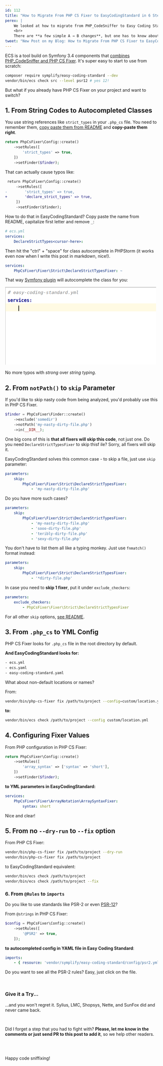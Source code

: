 ```yaml
---
id: 112
title: "How to Migrate From PHP CS Fixer to EasyCodingStandard in 6 Steps"
perex: |
    We looked at how to migrate from PHP_CodeSniffer to Easy Coding Standard on Monday. But what if your weapon of choice is PHP CS Fixer and you'd to run also some sniffs?
    <br>
    There are **a few simple A → B changes**, but one has to know about them or will get stuck. Let's learn about them.
tweet: "New Post on my Blog: How to Migrate From PHP CS Fixer to EasyCodingStandard in 6 Steps #ecs #codingstandard #ci"
---
```


ECS is a tool build on Symfony 3.4 components that [combines PHP_CodeSniffer and PHP CS Fixer](/blog/2017/05/03/combine-power-of-php-code-sniffer-and-php-cs-fixer-in-3-lines/). It's super easy to start to use from scratch:

```bash
composer require symplify/easy-coding-standard --dev
vendor/bin/ecs check src --level psr12 # yes 12!
```

But what if you already have PHP CS Fixer on your project and want to switch?

## 1. From String Codes to Autocompleted Classes

You use string references like `strict_types` in your `.php_cs` file. You need to remember them, [copy paste them from README](https://github.com/friendsofphp/php-cs-fixer) and **copy-paste them right**.

```php
return PhpCsFixer\Config::create()
    ->setRules([
        'strict_types' => true,
    ])
    ->setFinder($finder);
```

That can actually cause typos like:

```diff
 return PhpCsFixer\Config::create()
     ->setRules([
-        'strict_types' => true,
+        'declare_strict_types' => true,
     ])
     ->setFinder($finder);
```

How to do that in EasyCodingStandard? Copy paste the name from README, capitalize first letter and remove `_`:

```yaml
# ecs.yml
services:
    DeclareStrictTypes<cursor-here>:
```

Then hit the "ctrl" + "space" for class autocomplete in PHPStorm (it works even now when I write this post in markdown, nice!).

```yaml
services:
    PhpCsFixer\Fixer\Strict\DeclareStrictTypesFixer: ~
```

That way [Symfony plugin](https://plugins.jetbrains.com/plugin/7219-symfony-plugin) will autocomplete the class for you:

<img src="https://github.com/Symplify/EasyCodingStandard/raw/master/docs/yaml-autocomplete.gif">

No more typos with *strong* over *string typing*.

## 2. From `notPath()` to `skip` Parameter

If you'd like to skip nasty code from being analyzed, you'd probably use this in PHP CS Fixer.

```php
$finder = PhpCsFixer\Finder::create()
    ->exclude('somedir')
    ->notPath('my-nasty-dirty-file.php')
    ->in(__DIR__);
```

One big cons of this is **that all fixers will skip this code**, not just one. Do you need `DeclareStrictTypesFixer` to skip thisf ile? Sorry, all fixers will skip it.

EasyCodingStandard solves this common case - to skip a file, just use `skip` parameter:

```yaml
parameters:
    skip:
        PhpCsFixer\Fixer\Strict\DeclareStrictTypesFixer:
            - 'my-nasty-dirty-file.php'
```

Do you have more such cases?

```yaml
parameters:
    skip:
        PhpCsFixer\Fixer\Strict\DeclareStrictTypesFixer:
            - 'my-nasty-dirty-file.php'
            - 'sooo-dirty-file.php'
            - 'teribly-dirty-file.php'
            - 'sexy-dirty-file.php'
```

You don't have to list them all like a typing monkey. Just use `fnmatch()` format instead:

```yaml
parameters:
    skip:
        PhpCsFixer\Fixer\Strict\DeclareStrictTypesFixer:
            - '*dirty-file.php'
```

In case you need to **skip 1 fixer**, put it under `exclude_checkers`:

```yaml
parameters:
    exclude_checkers:
        - PhpCsFixer\Fixer\Strict\DeclareStrictTypesFixer
```

For all other `skip` options, [see README](https://github.com/symplify/easyCodingStandard/#ignore-what-you-cant-fix).

## 3. From `.php_cs` to YML Config

PHP CS Fixer looks for `.php_cs` file in the root directory by default.

**And EasyCodingStandard looks for:**

```bash
- ecs.yml
- ecs.yaml
- easy-coding-standard.yaml
```

What about non-default locations or names?

From:

```bash
vendor/bin/php-cs-fixer fix /path/to/project --config=custom/location.yml --dry-run
```

**to:**

```bash
vendor/bin/ecs check /path/to/project --config custom/location.yml
```

## 4. Configuring Fixer Values

From PHP configuration in PHP CS Fixer:

```php
return PhpCsFixer\Config::create()
    ->setRules([
        'array_syntax' => ['syntax' => 'short'],
    ])
    ->setFinder($finder);
```

**to YML parameters in EasyCodingStandard:**

```yaml
services:
    PhpCsFixer\Fixer\ArrayNotation\ArraySyntaxFixer:
        syntax: short
```

Nice and clear!

## 5. From no `--dry-run` to `--fix` option

From PHP CS Fixer:

```bash
vendor/bin/php-cs-fixer fix /path/to/project --dry-run
vendor/bin/php-cs-fixer fix /path/to/project
```

to EasyCodingStandard equivalent:

```bash
vendor/bin/ecs check /path/to/project
vendor/bin/ecs check /path/to/project --fix
```

### 6. From `@Rules` to `imports`

Do you like to use standards like PSR-2 or even [PSR-12](/blog/2018/04/09/try-psr-12-on-your-code-today/)?

From `@strings` in PHP CS Fixer:

```php
$config = PhpCsFixer\Config::create()
    ->setRules([
        '@PSR2' => true,
    ]);
```

**to autocompleted config in YAML file in Easy Coding Standard**:

```yaml
imports:
    - { resource: 'vendor/symplify/easy-coding-standard/config/psr2.yml' }
```

Do you want to see all the PSR-2 rules? Easy, just click on the file.

<br>

### Give it a Try...

...and you won't regret it. Sylius, LMC, Shopsys, Nette, and SunFox did and never came back.

<br>

Did I forget a step that you had to fight with? **Please, let me know in the comments or just send PR to this post to add it**, so we help other readers.

<br>
<br>

Happy code sniffixing!
